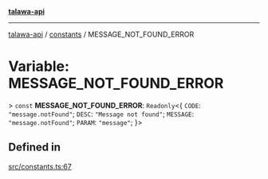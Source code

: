 [**talawa-api**](../../README.md)

***

[talawa-api](../../modules.md) / [constants](../README.md) / MESSAGE\_NOT\_FOUND\_ERROR

# Variable: MESSAGE\_NOT\_FOUND\_ERROR

\> `const` **MESSAGE\_NOT\_FOUND\_ERROR**: `Readonly`\<\{ `CODE`: `"message.notFound"`; `DESC`: `"Message not found"`; `MESSAGE`: `"message.notFound"`; `PARAM`: `"message"`; \}\>

## Defined in

[src/constants.ts:67](https://github.com/PalisadoesFoundation/talawa-api/blob/3a5276aff43f5de4f7fab3ec9683a420dcdc7a06/src/constants.ts#L67)
